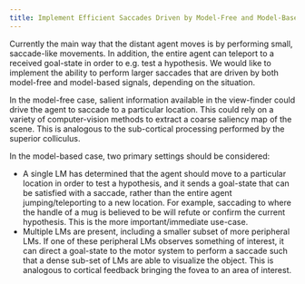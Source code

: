 ```yaml
---
title: Implement Efficient Saccades Driven by Model-Free and Model-Based Signals
---
```


Currently the main way that the distant agent moves is by performing small, saccade-like movements. In addition, the entire agent can teleport to a received goal-state in order to e.g. test a hypothesis. We would like to implement the ability to perform larger saccades that are driven by both model-free and model-based signals, depending on the situation.

In the model-free case, salient information available in the view-finder could drive the agent to saccade to a particular location. This could rely on a variety of computer-vision methods to extract a coarse saliency map of the scene. This is analogous to the sub-cortical processing performed by the superior colliculus.

In the model-based case, two primary settings should be considered:
- A single LM has determined that the agent should move to a particular location in order to test a hypothesis, and it sends a goal-state that can be satisfied with a saccade, rather than the entire agent jumping/teleporting to a new location. For example, saccading to where the handle of a mug is believed to be will refute or confirm the current hypothesis. This is the more important/immediate use-case.
- Multiple LMs are present, including a smaller subset of more peripheral LMs. If one of these peripheral LMs observes something of interest, it can direct a goal-state to the motor system to perform a saccade such that a dense sub-set of LMs are able to visualize the object. This is analogous to cortical feedback bringing the fovea to an area of interest.
